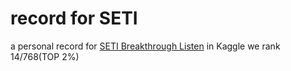 # record for SETI
a personal record for <a href="https://www.kaggle.com/c/seti-breakthrough-listen">SETI Breakthrough Listen</a> in Kaggle
we rank 14/768(TOP 2%)
